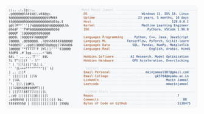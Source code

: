 <picture>
  <source srcset="https://raw.githubusercontent.com/mmazinjameel/mmazinjameel/main/dark_mode.svg?v=1745432067" media="(prefers-color-scheme: dark)">
  <img src="https://raw.githubusercontent.com/mmazinjameel/mmazinjameel/main/light_mode.svg?v=1745432067">
</picture>
